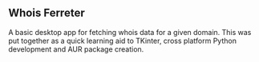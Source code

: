 ## Whois Ferreter

A basic desktop app for fetching whois data for a given domain. This was put together as a quick learning aid to TKinter, cross platform Python development and AUR package creation.
